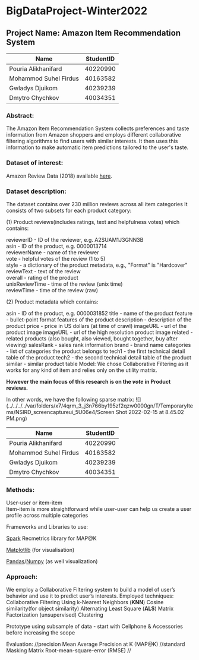 # BigDataProject-Winter2022

## Project Name: Amazon Item Recommendation System

| Name                  | StudentID |  
|-----------------------|:---------:|
| Pouria Alikhanifard   | 40220990  | 
| Mohammod Suhel Firdus | 40163582  |  
| Gwladys Djuikom       | 40239239  |
| Dmytro Chychkov       | 40034351  | 


### Abstract:
The Amazon Item Recommendation System collects preferences and taste information from Amazon shoppers and employs different collaborative filtering algorithms 
to find users with similar interests. It then uses this information to make automatic item predictions tailored to the user's taste.

### Dataset of interest: 
Amazon Review Data (2018) available [here](https://nijianmo.github.io/amazon/index.html).

### Dataset description:
The dataset contains over 230 million reviews across all item categories 
It consists of two subsets for each product category: <br> 

(1) Product reviews(includes ratings, text and helpfulness votes) which contains: <br>

reviewerID - ID of the reviewer, e.g. A2SUAM1J3GNN3B <br>
asin - ID of the product, e.g. 0000013714 <br>
reviewerName - name of the reviewer <br>
vote - helpful votes of the review (1 to 5) <br>
style - a dictionary of the product metadata, e.g., "Format" is "Hardcover" <br>
reviewText - text of the review <br> 
overall - rating of the product <br>
unixReviewTime - time of the review (unix time) <br>
reviewTime - time of the review (raw) <br>

(2) Product metadata which contains: <br>

asin - ID of the product, e.g. 0000031852
title - name of the product
feature - bullet-point format features of the product
description - description of the product
price - price in US dollars (at time of crawl)
imageURL - url of the product image
imageURL - url of the high resolution product image
related - related products (also bought, also viewed, bought together, buy after viewing)
salesRank - sales rank information
brand - brand name
categories - list of categories the product belongs to
tech1 - the first technical detail table of the product
tech2 - the second technical detail table of the product
similar - similar product table
Model: We chose Collaborative Filtering as it works for any kind of item and relies only on 	the utility matrix. 

<b> However the main focus of this research is on the <i> vote </i> in Product reviews. </b> 

In other words, we have the following sparse matrix:
![](../../../../var/folders/x7/4qrm_3_j3n766by195zf2qzw0000gn/T/TemporaryItems/NSIRD_screencaptureui_5U06e4/Screen Shot 2022-02-15 at 8.45.02 PM.png)

| Name                  | StudentID |  
|-----------------------|:---------:|
| Pouria Alikhanifard   | 40220990  | 
| Mohammod Suhel Firdus | 40163582  |  
| Gwladys Djuikom       | 40239239  |
| Dmytro Chychkov       | 40034351  | 
### Methods: 
User-user or item-item <br>
Item-item is more straightforward while user-user can help us create a user profile across multiple categories

Frameworks and Libraries to use:

[Spark](https://spark.apache.org/docs/latest/api/python/)
Recmetrics library for MAP@K

[Matplotlib](https://matplotlib.org/) (for visualisation)

[Pandas](https://pandas.pydata.org)/[Numpy](https://numpy.org/) (as well visualization)

### Approach:
We employ a Collaborative Filtering system to build a model of user’s behavior and use it to predict user’s interests. 
Employed techniques:
Collaborative Filtering Using k-Nearest Neighbors (**KNN**)
Cosine similarity(for object similarity)
Alternating Least Square (**ALS**)
Matrix Factorization (unsupervised)
Clustering

Prototype using subsample of data - start with Cellphone & Accessories before increasing the scope

Evaluation: //precision
Mean Average Precision at K (MAP@K) //standard
Masking Matrix
Root-mean-square-error (RMSE) //